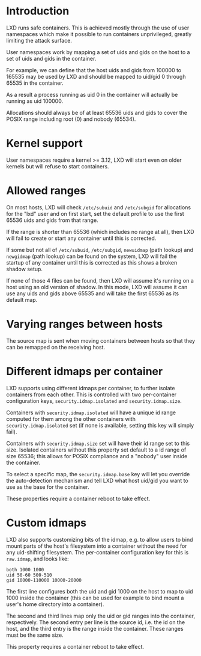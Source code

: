 # Introduction
LXD runs safe containers. This is achieved mostly through the use of
user namespaces which make it possible to run containers unprivileged,
greatly limiting the attack surface.

User namespaces work by mapping a set of uids and gids on the host to a
set of uids and gids in the container.


For example, we can define that the host uids and gids from 100000 to
165535 may be used by LXD and should be mapped to uid/gid 0 through
65535 in the container.

As a result a process running as uid 0 in the container will actually be
running as uid 100000.

Allocations should always be of at least 65536 uids and gids to cover
the POSIX range including root (0) and nobody (65534).

# Kernel support
User namespaces require a kernel >= 3.12, LXD will start even on older
kernels but will refuse to start containers.

# Allowed ranges
On most hosts, LXD will check `/etc/subuid` and `/etc/subgid` for
allocations for the "lxd" user and on first start, set the default
profile to use the first 65536 uids and gids from that range.

If the range is shorter than 65536 (which includes no range at all),
then LXD will fail to create or start any container until this is corrected.

If some but not all of `/etc/subuid`, `/etc/subgid`, `newuidmap` (path lookup)
and `newgidmap` (path lookup) can be found on the system, LXD will fail
the startup of any container until this is corrected as this shows a
broken shadow setup.

If none of those 4 files can be found, then LXD will assume it's running
on a host using an old version of shadow. In this mode, LXD will assume
it can use any uids and gids above 65535 and will take the first 65536
as its default map.

# Varying ranges between hosts
The source map is sent when moving containers between hosts so that they
can be remapped on the receiving host.

# Different idmaps per container
LXD supports using different idmaps per container, to further isolate
containers from each other. This is controlled with two per-container
configuration keys, `security.idmap.isolated` and `security.idmap.size`.

Containers with `security.idmap.isolated` will have a unique id range computed
for them among the other containers with `security.idmap.isolated` set (if none
is available, setting this key will simply fail).

Containers with `security.idmap.size` set will have their id range set to this
size. Isolated containers without this property set default to a id range of
size 65536; this allows for POSIX compliance and a "nobody" user inside the
container.

To select a specific map, the `security.idmap.base` key will let you
override the auto-detection mechanism and tell LXD what host uid/gid you
want to use as the base for the container.

These properties require a container reboot to take effect.

# Custom idmaps
LXD also supports customizing bits of the idmap, e.g. to allow users to bind
mount parts of the host's filesystem into a container without the need for any
uid-shifting filesystem. The per-container configuration key for this is
`raw.idmap`, and looks like:

    both 1000 1000
    uid 50-60 500-510
    gid 10000-110000 10000-20000

The first line configures both the uid and gid 1000 on the host to map to uid
1000 inside the container (this can be used for example to bind mount a user's
home directory into a container).

The second and third lines map only the uid or gid ranges into the container,
respectively. The second entry per line is the source id, i.e. the id on the
host, and the third entry is the range inside the container. These ranges must
be the same size.

This property requires a container reboot to take effect.
